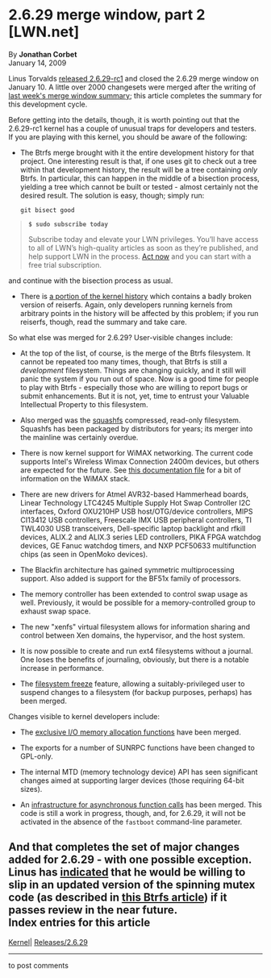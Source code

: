 # 2.6.29 merge window, part 2 [LWN.net]

By **Jonathan Corbet**  
January 14, 2009 

Linus Torvalds [released 2.6.29-rc1](http://lwn.net/Articles/314472/) and closed the 2.6.29 merge window on January 10. A little over 2000 changesets were merged after the writing of [last week's merge window summary](http://lwn.net/Articles/313521/); this article completes the summary for this development cycle. 

Before getting into the details, though, it is worth pointing out that the 2.6.29-rc1 kernel has a couple of unusual traps for developers and testers. If you are playing with this kernel, you should be aware of the following: 

  * The Btrfs merge brought with it the entire development history for that project. One interesting result is that, if one uses git to check out a tree within that development history, the result will be a tree containing _only_ Btrfs. In particular, this can happen in the middle of a bisection process, yielding a tree which cannot be built or tested - almost certainly not the desired result. The solution is easy, though; simply run: 
        
        git bisect good
        

> **`$ sudo subscribe today`**
> 
> Subscribe today and elevate your LWN privileges. You’ll have access to all of LWN’s high-quality articles as soon as they’re published, and help support LWN in the process. [Act now](https://lwn.net/Promo/nst-sudo/claim) and you can start with a free trial subscription. 

and continue with the bisection process as usual. 

  * There is [a portion of the kernel history](/Articles/314774/) which contains a badly broken version of reiserfs. Again, only developers running kernels from arbitrary points in the history will be affected by this problem; if you run reiserfs, though, read the summary and take care. 




So what else was merged for 2.6.29? User-visible changes include: 

  * At the top of the list, of course, is the merge of the Btrfs filesystem. It cannot be repeated too many times, though, that Btrfs is still a _development_ filesystem. Things are changing quickly, and it still will panic the system if you run out of space. Now is a good time for people to play with Btrfs - especially those who are willing to report bugs or submit enhancements. But it is not, yet, time to entrust your Valuable Intellectual Property to this filesystem. 

  * Also merged was the [squashfs](http://squashfs.sourceforge.net/) compressed, read-only filesystem. Squashfs has been packaged by distributors for years; its merger into the mainline was certainly overdue. 

  * There is now kernel support for WiMAX networking. The current code supports Intel's Wireless Wimax Connection 2400m devices, but others are expected for the future. See [this documentation file](/Articles/314787/) for a bit of information on the WiMAX stack. 

  * There are new drivers for Atmel AVR32-based Hammerhead boards, Linear Technology LTC4245 Multiple Supply Hot Swap Controller I2C interfaces, Oxford OXU210HP USB host/OTG/device controllers, MIPS CI13412 USB controllers, Freescale IMX USB peripheral controllers, TI TWL4030 USB transceivers, Dell-specific laptop backlight and rfkill devices, ALIX.2 and ALIX.3 series LED controllers, PIKA FPGA watchdog devices, GE Fanuc watchdog timers, and NXP PCF50633 multifunction chips (as seen in OpenMoko devices). 

  * The Blackfin architecture has gained symmetric multiprocessing support. Also added is support for the BF51x family of processors. 

  * The memory controller has been extended to control swap usage as well. Previously, it would be possible for a memory-controlled group to exhaust swap space. 

  * The new "xenfs" virtual filesystem allows for information sharing and control between Xen domains, the hypervisor, and the host system. 

  * It is now possible to create and run ext4 filesystems without a journal. One loses the benefits of journaling, obviously, but there is a notable increase in performance. 

  * The [filesystem freeze](http://lwn.net/Articles/287435/) feature, allowing a suitably-privileged user to suspend changes to a filesystem (for backup purposes, perhaps) has been merged. 




Changes visible to kernel developers include: 

  * The [exclusive I/O memory allocation functions](http://lwn.net/Articles/308426/) have been merged. 

  * The exports for a number of SUNRPC functions have been changed to GPL-only. 

  * The internal MTD (memory technology device) API has seen significant changes aimed at supporting larger devices (those requiring 64-bit sizes). 

  * An [infrastructure for asynchronous function calls](http://lwn.net/Articles/314808/) has been merged. This code is still a work in progress, though, and, for 2.6.29, it will not be activated in the absence of the `fastboot` command-line parameter. 




And that completes the set of major changes added for 2.6.29 - with one possible exception. Linus has [indicated](/Articles/314797/) that he would be willing to slip in an updated version of the spinning mutex code (as described in [this Btrfs article](http://lwn.net/Articles/313682/)) if it passes review in the near future.  
Index entries for this article  
---  
[Kernel](/Kernel/Index)| [Releases/2.6.29](/Kernel/Index#Releases-2.6.29)  
  


* * *

to post comments 
